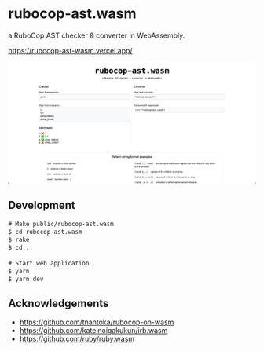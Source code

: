 # rubocop-ast.wasm

a RuboCop AST checker & converter in WebAssembly.

https://rubocop-ast-wasm.vercel.app/

![](./docs/images/schreenshot.png)

## Development

```shell
# Make public/rubocop-ast.wasm
$ cd rubocop-ast.wasm
$ rake
$ cd ..

# Start web application
$ yarn
$ yarn dev
```

## Acknowledgements

- https://github.com/tnantoka/rubocop-on-wasm
- https://github.com/kateinoigakukun/irb.wasm
- https://github.com/ruby/ruby.wasm
